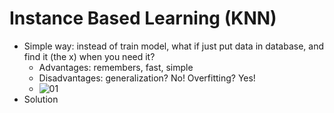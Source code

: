 # Instance Based Learning (KNN)
- Simple way: instead of train model, what if just put data in database, and find it (the x) when you need it?
    - Advantages: remembers, fast, simple
    - Disadvantages: generalization? No! Overfitting? Yes!
    - ![01]()
- Solution